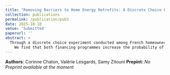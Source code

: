 ```yaml
---
title: "Removing Barriers to Home Energy Retrofits: A Discrete Choice Experiment"
collection: publications
permalink: /publication/pub3
date: 2025-10-10
venue: 'Submitted'
paperurl: ''
abstract: > 
  Through a discrete choice experiment conducted among French homeowners, we determine whether easing financial constraints through two innovative capital provision programmes (third-party financing and Energy Efficient Mortgages) leads to an increase in the adoption rate of energy-efficient renovations. We examine whether the introduction of a contractual mechanism that intrinsically promotes trust between the parties (one-stop-shop) can increase the adoption rate, therefore assessing the effect of uncertainty in energy savings and work quality and liquidity constraints on energy efficiency investment.
    We find that both financing programmes increase the probability of choosing an energy renovation over the opt-out option. Nevertheless, participants exposed to the mortgage programme have a preference for the status quo (not renovating), unlike those exposed to third-party financing, that we explain by the insurance the program provides via the third-party and mutual interests. This explains why the group offered the energy-efficient mortgage is more inclined to choose renovation scenarios that include an administrative facilitator, highlighting the importance of procedural support and risk transfer in the decision-making process. We provide policy recommandation on cases in which these funding mechanisms could play a central role in carbon mitigation policy in the residential sector.
---
```


**Authors**: Corinne Chaton, Valérie Lesgards, Samy Zitouni
**Prepint**: _No Preprint available at the moment_


